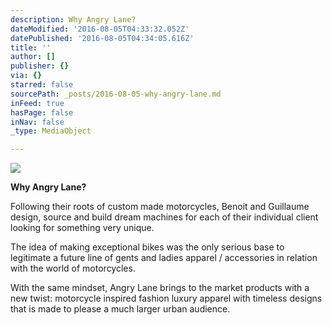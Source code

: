 ```yaml
---
description: Why Angry Lane?
dateModified: '2016-08-05T04:33:32.052Z'
datePublished: '2016-08-05T04:34:05.616Z'
title: ''
author: []
publisher: {}
via: {}
starred: false
sourcePath: _posts/2016-08-05-why-angry-lane.md
inFeed: true
hasPage: false
inNav: false
_type: MediaObject

---
```

![](https://the-grid-user-content.s3-us-west-2.amazonaws.com/85993c52-33d7-418d-8693-fd869c5e8257.jpg)

**Why Angry Lane?**

Following their roots of custom made motorcycles, Benoit and Guillaume design, source and build dream machines for each of their individual client looking for something very unique.

The idea of making exceptional bikes was the only serious base to legitimate a future line of gents and ladies apparel / accessories in relation with the world of motorcycles.

With the same mindset, Angry Lane brings to the market products with a new twist: motorcycle inspired fashion luxury apparel with timeless designs that is made to please a much larger urban audience.